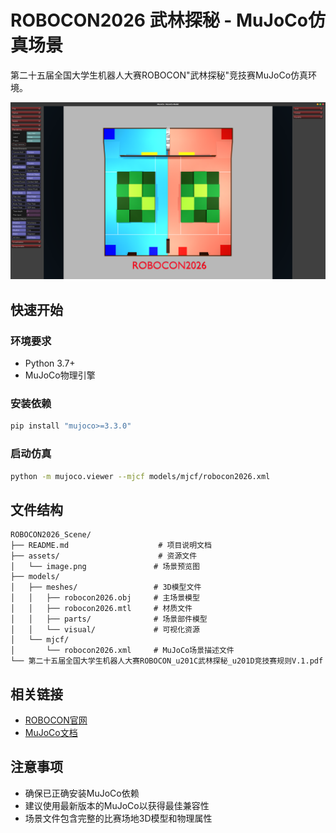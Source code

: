 # ROBOCON2026 武林探秘 - MuJoCo仿真场景

第二十五届全国大学生机器人大赛ROBOCON"武林探秘"竞技赛MuJoCo仿真环境。

![场景预览](assets/image.png)

## 快速开始

### 环境要求
- Python 3.7+
- MuJoCo物理引擎

### 安装依赖
```bash
pip install "mujoco>=3.3.0"
```

### 启动仿真
```bash
python -m mujoco.viewer --mjcf models/mjcf/robocon2026.xml
```

## 文件结构
```
ROBOCON2026_Scene/
├── README.md                    # 项目说明文档
├── assets/                      # 资源文件
│   └── image.png               # 场景预览图
├── models/
│   ├── meshes/                 # 3D模型文件
│   │   ├── robocon2026.obj     # 主场景模型
│   │   ├── robocon2026.mtl     # 材质文件
│   │   ├── parts/              # 场景部件模型
│   │   └── visual/             # 可视化资源
│   └── mjcf/
│       └── robocon2026.xml     # MuJoCo场景描述文件
└── 第二十五届全国大学生机器人大赛ROBOCON_u201C武林探秘_u201D竞技赛规则V.1.pdf
```

## 相关链接
- [ROBOCON官网](http://robocon.org.cn/sys-index/)
- [MuJoCo文档](https://mujoco.readthedocs.io/)

## 注意事项
- 确保已正确安装MuJoCo依赖
- 建议使用最新版本的MuJoCo以获得最佳兼容性
- 场景文件包含完整的比赛场地3D模型和物理属性